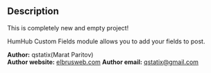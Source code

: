 ## Description


This is completely new and empty project! 

HumHub Custom Fields module allows you to add your fields to post.

__Author:__ qstatix(Marat Paritov)  
__Author website:__ [elbrusweb.com](http://elbrusweb.com/s/humhub-custom-fields/)
__Author email:__ qstatix@gmail.com
